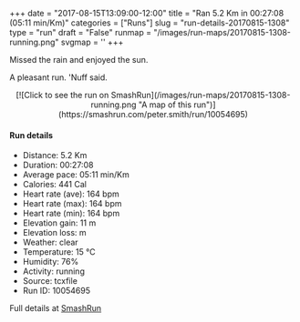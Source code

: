 +++
date = "2017-08-15T13:09:00-12:00"
title = "Ran 5.2 Km in 00:27:08 (05:11 min/Km)"
categories = ["Runs"]
slug = "run-details-20170815-1308"
type = "run"
draft = "False"
runmap = "/images/run-maps/20170815-1308-running.png"
svgmap = '<polyline points="0 57, 1 58, 2 58, 1 59, 2 64, 3 65, 5 65, 6 64, 6 63, 8 63, 11 60, 11 59, 12 58, 17 54, 17 52, 19 51, 20 49, 21 49, 22 48, 24 47, 25 46, 30 44, 32 42, 33 42, 36 42, 36 42, 36 41, 37 42, 39 41, 46 45, 48 45, 54 39, 55 36, 56 36, 57 36, 65 36, 79 36, 85 37, 90 39, 96 44, 99 46, 100 47, 92 39, 89 38, 84 36, 66 35, 54 36, 54 36, 53 38, 53 39, 47 44, 46 44, 39 40, 37 40, 35 40, 30 42, 28 44, 25 45, 21 47, 19 48, 19 49, 17 51, 15 54">'
+++

Missed the rain and enjoyed the sun. 

A pleasant run. 'Nuff said. 

<!--more-->

<center>
[![Click to see the run on SmashRun](/images/run-maps/20170815-1308-running.png "A map of this run")](https://smashrun.com/peter.smith/run/10054695)
</center>

#### Run details

* Distance: 5.2 Km
* Duration: 00:27:08
* Average pace: 05:11 min/Km
* Calories: 441 Cal
* Heart rate (ave): 164 bpm
* Heart rate (max): 164 bpm
* Heart rate (min): 164 bpm
* Elevation gain: 11 m
* Elevation loss:  m
* Weather: clear
* Temperature: 15 &deg;C
* Humidity: 76%
* Activity: running
* Source: tcxfile
* Run ID: 10054695

Full details at [SmashRun](https://smashrun.com/peter.smith/run/10054695)